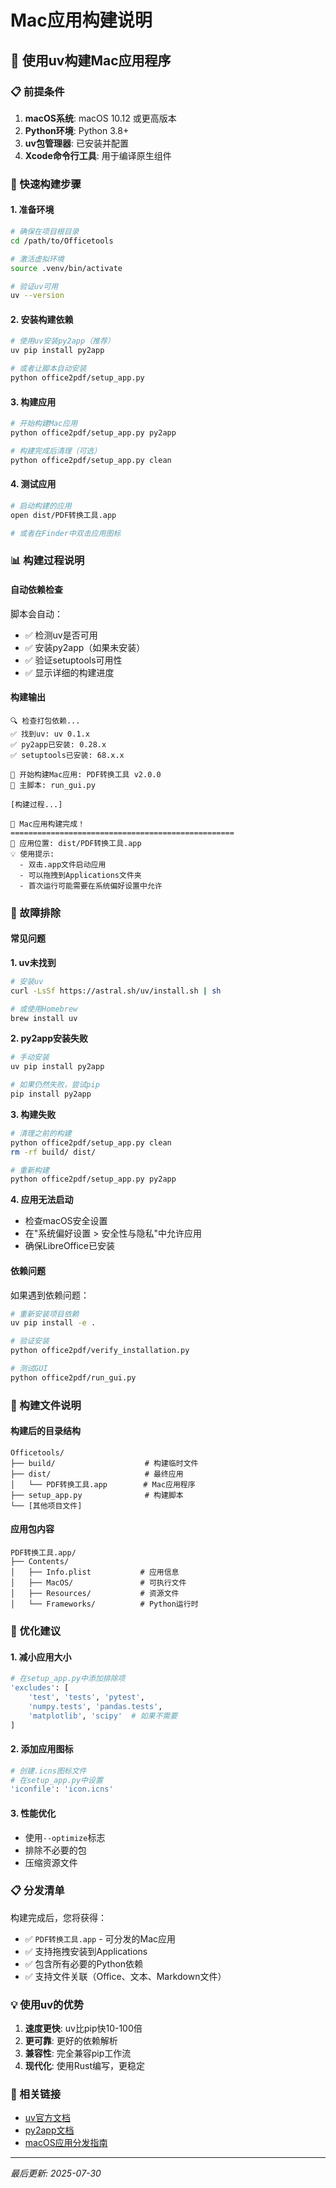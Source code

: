 # Mac应用构建说明

## 🍎 使用uv构建Mac应用程序

### 📋 前提条件

1. **macOS系统**: macOS 10.12 或更高版本
2. **Python环境**: Python 3.8+ 
3. **uv包管理器**: 已安装并配置
4. **Xcode命令行工具**: 用于编译原生组件

### 🚀 快速构建步骤

#### 1. 准备环境
```bash
# 确保在项目根目录
cd /path/to/Officetools

# 激活虚拟环境
source .venv/bin/activate

# 验证uv可用
uv --version
```

#### 2. 安装构建依赖
```bash
# 使用uv安装py2app（推荐）
uv pip install py2app

# 或者让脚本自动安装
python office2pdf/setup_app.py
```

#### 3. 构建应用
```bash
# 开始构建Mac应用
python office2pdf/setup_app.py py2app

# 构建完成后清理（可选）
python office2pdf/setup_app.py clean
```

#### 4. 测试应用
```bash
# 启动构建的应用
open dist/PDF转换工具.app

# 或者在Finder中双击应用图标
```

### 📊 构建过程说明

#### 自动依赖检查
脚本会自动：
- ✅ 检测uv是否可用
- ✅ 安装py2app（如果未安装）
- ✅ 验证setuptools可用性
- ✅ 显示详细的构建进度

#### 构建输出
```
🔍 检查打包依赖...
✅ 找到uv: uv 0.1.x
✅ py2app已安装: 0.28.x
✅ setuptools已安装: 68.x.x

📱 开始构建Mac应用: PDF转换工具 v2.0.0
📄 主脚本: run_gui.py

[构建过程...]

🎉 Mac应用构建完成！
==================================================
📁 应用位置: dist/PDF转换工具.app
💡 使用提示:
  - 双击.app文件启动应用
  - 可以拖拽到Applications文件夹
  - 首次运行可能需要在系统偏好设置中允许
```

### 🔧 故障排除

#### 常见问题

**1. uv未找到**
```bash
# 安装uv
curl -LsSf https://astral.sh/uv/install.sh | sh

# 或使用Homebrew
brew install uv
```

**2. py2app安装失败**
```bash
# 手动安装
uv pip install py2app

# 如果仍然失败，尝试pip
pip install py2app
```

**3. 构建失败**
```bash
# 清理之前的构建
python office2pdf/setup_app.py clean
rm -rf build/ dist/

# 重新构建
python office2pdf/setup_app.py py2app
```

**4. 应用无法启动**
- 检查macOS安全设置
- 在"系统偏好设置 > 安全性与隐私"中允许应用
- 确保LibreOffice已安装

#### 依赖问题
如果遇到依赖问题：
```bash
# 重新安装项目依赖
uv pip install -e .

# 验证安装
python office2pdf/verify_installation.py

# 测试GUI
python office2pdf/run_gui.py
```

### 📁 构建文件说明

#### 构建后的目录结构
```
Officetools/
├── build/                    # 构建临时文件
├── dist/                     # 最终应用
│   └── PDF转换工具.app        # Mac应用程序
├── setup_app.py              # 构建脚本
└── [其他项目文件]
```

#### 应用包内容
```
PDF转换工具.app/
├── Contents/
│   ├── Info.plist           # 应用信息
│   ├── MacOS/               # 可执行文件
│   ├── Resources/           # 资源文件
│   └── Frameworks/          # Python运行时
```

### 🎯 优化建议

#### 1. 减小应用大小
```bash
# 在setup_app.py中添加排除项
'excludes': [
    'test', 'tests', 'pytest',
    'numpy.tests', 'pandas.tests',
    'matplotlib', 'scipy'  # 如果不需要
]
```

#### 2. 添加应用图标
```bash
# 创建.icns图标文件
# 在setup_app.py中设置
'iconfile': 'icon.icns'
```

#### 3. 性能优化
- 使用`--optimize`标志
- 排除不必要的包
- 压缩资源文件

### 📋 分发清单

构建完成后，您将获得：
- ✅ `PDF转换工具.app` - 可分发的Mac应用
- ✅ 支持拖拽安装到Applications
- ✅ 包含所有必要的Python依赖
- ✅ 支持文件关联（Office、文本、Markdown文件）

### 💡 使用uv的优势

1. **速度更快**: uv比pip快10-100倍
2. **更可靠**: 更好的依赖解析
3. **兼容性**: 完全兼容pip工作流
4. **现代化**: 使用Rust编写，更稳定

### 🔗 相关链接

- [uv官方文档](https://github.com/astral-sh/uv)
- [py2app文档](https://py2app.readthedocs.io/)
- [macOS应用分发指南](https://developer.apple.com/documentation/xcode/distributing-your-app-for-beta-testing-and-releases)

---

*最后更新: 2025-07-30*
